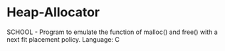 # Heap-Allocator
SCHOOL - Program to emulate the function of malloc() and free() with a next fit placement policy.
Language: C
